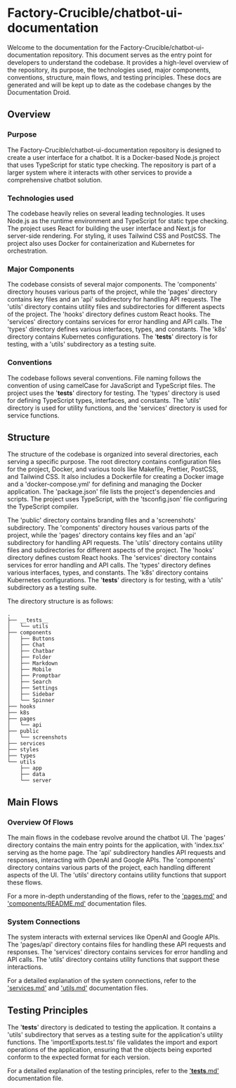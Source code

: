 
# Factory-Crucible/chatbot-ui-documentation

Welcome to the documentation for the Factory-Crucible/chatbot-ui-documentation repository. This document serves as the entry point for developers to understand the codebase. It provides a high-level overview of the repository, its purpose, the technologies used, major components, conventions, structure, main flows, and testing principles. These docs are generated and will be kept up to date as the codebase changes by the Documentation Droid.

## Overview

### Purpose

The Factory-Crucible/chatbot-ui-documentation repository is designed to create a user interface for a chatbot. It is a Docker-based Node.js project that uses TypeScript for static type checking. The repository is part of a larger system where it interacts with other services to provide a comprehensive chatbot solution.

### Technologies used

The codebase heavily relies on several leading technologies. It uses Node.js as the runtime environment and TypeScript for static type checking. The project uses React for building the user interface and Next.js for server-side rendering. For styling, it uses Tailwind CSS and PostCSS. The project also uses Docker for containerization and Kubernetes for orchestration.

### Major Components

The codebase consists of several major components. The 'components' directory houses various parts of the project, while the 'pages' directory contains key files and an 'api' subdirectory for handling API requests. The 'utils' directory contains utility files and subdirectories for different aspects of the project. The 'hooks' directory defines custom React hooks. The 'services' directory contains services for error handling and API calls. The 'types' directory defines various interfaces, types, and constants. The 'k8s' directory contains Kubernetes configurations. The '__tests__' directory is for testing, with a 'utils' subdirectory as a testing suite.

### Conventions

The codebase follows several conventions. File naming follows the convention of using camelCase for JavaScript and TypeScript files. The project uses the '__tests__' directory for testing. The 'types' directory is used for defining TypeScript types, interfaces, and constants. The 'utils' directory is used for utility functions, and the 'services' directory is used for service functions.

## Structure

The structure of the codebase is organized into several directories, each serving a specific purpose. The root directory contains configuration files for the project, Docker, and various tools like Makefile, Prettier, PostCSS, and Tailwind CSS. It also includes a Dockerfile for creating a Docker image and a 'docker-compose.yml' for defining and managing the Docker application. The 'package.json' file lists the project's dependencies and scripts. The project uses TypeScript, with the 'tsconfig.json' file configuring the TypeScript compiler.

The 'public' directory contains branding files and a 'screenshots' subdirectory. The 'components' directory houses various parts of the project, while the 'pages' directory contains key files and an 'api' subdirectory for handling API requests. The 'utils' directory contains utility files and subdirectories for different aspects of the project. The 'hooks' directory defines custom React hooks. The 'services' directory contains services for error handling and API calls. The 'types' directory defines various interfaces, types, and constants. The 'k8s' directory contains Kubernetes configurations. The '__tests__' directory is for testing, with a 'utils' subdirectory as a testing suite.

The directory structure is as follows:

```
.
├── __tests__
│   └── utils
├── components
│   ├── Buttons
│   ├── Chat
│   ├── Chatbar
│   ├── Folder
│   ├── Markdown
│   ├── Mobile
│   ├── Promptbar
│   ├── Search
│   ├── Settings
│   ├── Sidebar
│   └── Spinner
├── hooks
├── k8s
├── pages
│   └── api
├── public
│   └── screenshots
├── services
├── styles
├── types
└── utils
    ├── app
    ├── data
    └── server
```

## Main Flows

### Overview Of Flows

The main flows in the codebase revolve around the chatbot UI. The 'pages' directory contains the main entry points for the application, with 'index.tsx' serving as the home page. The 'api' subdirectory handles API requests and responses, interacting with OpenAI and Google APIs. The 'components' directory contains various parts of the project, each handling different aspects of the UI. The 'utils' directory contains utility functions that support these flows.

For a more in-depth understanding of the flows, refer to the ['pages.md'](./pages.md) and ['components/README.md'](./components/README.md) documentation files.

### System Connections

The system interacts with external services like OpenAI and Google APIs. The 'pages/api' directory contains files for handling these API requests and responses. The 'services' directory contains services for error handling and API calls. The 'utils' directory contains utility functions that support these interactions.

For a detailed explanation of the system connections, refer to the ['services.md'](./services.md) and ['utils.md'](./utils.md) documentation files.

## Testing Principles

The '__tests__' directory is dedicated to testing the application. It contains a 'utils' subdirectory that serves as a testing suite for the application's utility functions. The 'importExports.test.ts' file validates the import and export operations of the application, ensuring that the objects being exported conform to the expected format for each version.

For a detailed explanation of the testing principles, refer to the ['__tests__.md'](./__tests__.md) documentation file.
